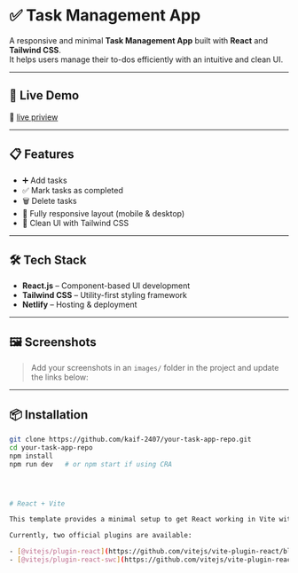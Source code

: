 # ✅ Task Management App

A responsive and minimal **Task Management App** built with **React** and **Tailwind CSS**.  
It helps users manage their to-dos efficiently with an intuitive and clean UI.

---

## 🚀 Live Demo

🔗 [live priview](https://kaif-2407-taskmanagement.netlify.app/)

---

## 📋 Features

- ➕ Add tasks
- ✅ Mark tasks as completed
- 🗑️ Delete tasks
- 📱 Fully responsive layout (mobile & desktop)
- 🎨 Clean UI with Tailwind CSS

---

## 🛠️ Tech Stack

- **React.js** – Component-based UI development
- **Tailwind CSS** – Utility-first styling framework
- **Netlify** – Hosting & deployment

---

## 🖼️ Screenshots

> Add your screenshots in an `images/` folder in the project and update the links below:



---

## 📦 Installation

```bash
git clone https://github.com/kaif-2407/your-task-app-repo.git
cd your-task-app-repo
npm install
npm run dev   # or npm start if using CRA




# React + Vite

This template provides a minimal setup to get React working in Vite with HMR and some ESLint rules.

Currently, two official plugins are available:

- [@vitejs/plugin-react](https://github.com/vitejs/vite-plugin-react/blob/main/packages/plugin-react/README.md) uses [Babel](https://babeljs.io/) for Fast Refresh
- [@vitejs/plugin-react-swc](https://github.com/vitejs/vite-plugin-react-swc) uses [SWC](https://swc.rs/) for Fast Refresh
